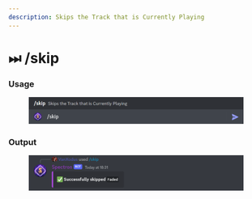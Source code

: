 ```yaml
---
description: Skips the Track that is Currently Playing
---
```


# ⏭ /skip

### Usage

<figure><img src="../../.gitbook/assets/image (14).png" alt=""><figcaption></figcaption></figure>

### Output

<div align="left">

<figure><img src="../../.gitbook/assets/image (6).png" alt=""><figcaption></figcaption></figure>

</div>
